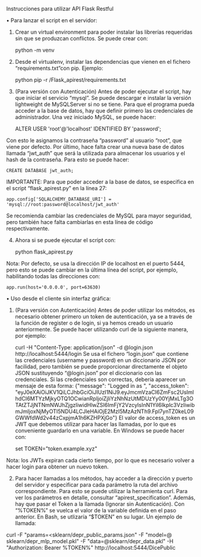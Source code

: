 Instrucciones para utilizar API Flask Restful

•	Para lanzar el script en el servidor:

1.	Crear un virtual environment para poder instalar las librerías requeridas sin que se produzcan conflictos. Se puede crear con:
	
	python -m venv <ruta deseada>

2.	Desde el virtualenv, instalar las dependencias que vienen en el fichero “requirements.txt”con pip. Ejemplo:
	
	python pip -r /Flask_apirest/requirements.txt

3.	(Para versión con Autenticación) Antes de poder ejecutar el script, hay que iniciar el servicio “mysql”. Se puede descargar e instalar la versión lightweight de MySQLServer si no se tiene. Para que el programa pueda acceder a la base de datos, hay que definir primero las credenciales de administrador. Una vez iniciado MySQL, se puede hacer:
	
	ALTER USER 'root'@'localhost' IDENTIFIED BY 'password';

Con esto le asignamos la contraseña “password” al usuario “root”, que viene por defecto. Por último, hace falta crear una nueva base de datos llamada “jwt_auth” que será la utilizada para almacenar los usuarios y el hash de la contraseña. Para esto se puede hacer:

	CREATE DATABASE jwt_auth;

IMPORTANTE: Para que poder acceder a la base de datos, se especifica en el script “flask_apirest.py” en la línea 27:

	app.config['SQLALCHEMY_DATABASE_URI'] = 	'mysql://root:password@localhost/jwt_auth'

Se recomienda cambiar las credenciales de MySQL para mayor seguridad, pero también hace falta cambiarlas en esta línea de código respectivamente.

4.	Ahora si se puede ejecutar el script con:
	
	python flask_apirest.py


Nota: Por defecto, se usa la dirección IP de localhost en el puerto 5444, pero esto se puede cambiar en la última línea del script, por ejemplo, habilitando todas las direcciones con:
	
	app.run(host='0.0.0.0', port=63630)

•	Uso desde el cliente sin interfaz gráfica:

1.	(Para versión con Autenticación) Antes de poder utilizar los métodos, es necesario obtener primero un token de autenticación, ya se a través de la función de register o de login, si ya hemos creado un usuario anteriormente. Se puede hacer utilizando curl de la siguiente manera, por ejemplo:
	
	curl -H "Content-Type: application/json" -d @login.json 	http://localhost:5444/login
Se usa el fichero “login.json” que contiene las credenciales (username y password) en un diccionario 	JSON 	por facilidad, pero también se puede proporcionar directamente el objeto JSON sustituyendo “@login.json” por el diccionario con las credenciales. Si las credenciales son correctas, debería aparecer un mensaje de esta forma:
{"message": "Logged in as <username>", 
"access_token": "eyJ0eXAiOiJKV1QiLCJhbGciOiJIUzI1NiJ9.eyJmcmVzaCI6ZmFsc2UsImlhdCI6MTYzMjkyOTQ1OCwianRpIjoiZjliYzNhNzUtMDUzYy00YjMxLTg3OTAtZTJjNTNmNWJhZjgzIiwidHlwZSI6ImFjY2VzcyIsInN1YiI6Ikplc3VzIiwibmJmIjoxNjMyOTI5NDU4LCJleHAiOjE2MzI5MzAzNTh9.Fpl7ynTZ0keL09GWWfdWd2v44zCxpjmA1h6KZHPXjGo"}
El valor de access_token es un JWT que debemos utilizar para hacer las llamadas, por lo que es conveniente guardarlo en una variable. En Windows se puede hacer con:
	
	set TOKEN="token.example.xyz"
	
Nota: los JWTs expiran cada cierto tiempo, por lo que es necesario volver a hacer login para obtener un nuevo token.

2.	Para hacer llamadas a los métodos, hay acceder a la dirección y puerto del servidor y especificar para cada parámetro la ruta del archivo correspondiente. Para esto se puede utilizar la herramienta curl. Para ver los parámetros en detalle, consultar “apirest_specification”.  Además, hay que pasar el Token a la llamada (Ignorar sin Autenticación). Con “%TOKEN%” se vuelca el valor de la variable definida en el paso anterior. En Bash, se utlizaría “$TOKEN” en su lugar. Un ejemplo de llamada: 

curl -F "params=<sklearn/depr_public_params.json" -F "model=@ sklearn/depr_mlp_model.pkl" -F "data=@sklearn/depr_data.pkl" -H "Authorization: Bearer %TOKEN%" http://localhost:5444/DicePublic


